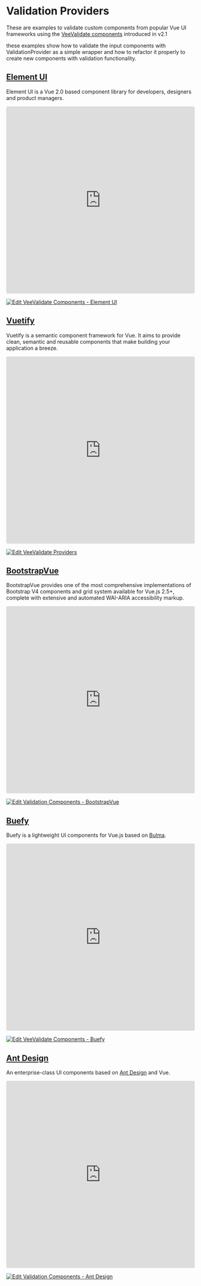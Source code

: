 # Validation Providers

These are examples to validate custom components from popular Vue UI frameworks using the [VeeValidate components](/guide/components.md) introduced in v2.1

these examples show how to validate the input components with ValidationProvider as a simple wrapper and how to refactor it properly to create new components with validation functionality.

## [Element UI](https://element.eleme.io/)

Element UI is a Vue 2.0 based component library for developers, designers and product managers.

<iframe src="https://codesandbox.io/embed/n5mnr9pq1j?view=preview" style="width:100%; height:500px; border:0; border-radius: 4px; overflow:hidden;" sandbox="allow-modals allow-forms allow-popups allow-scripts allow-same-origin"></iframe>

[![Edit VeeValidate Components - Element UI](https://codesandbox.io/static/img/play-codesandbox.svg)](https://codesandbox.io/s/n5mnr9pq1j)

## [Vuetify](https://vuetifyjs.com/en/)

Vuetify is a semantic component framework for Vue. It aims to provide clean, semantic and reusable components that make building your application a breeze.

<iframe src="https://codesandbox.io/embed/mjy97x85py?view=preview" style="width:100%; height:500px; border:0; border-radius: 4px; overflow:hidden;" sandbox="allow-modals allow-forms allow-popups allow-scripts allow-same-origin"></iframe>

[![Edit VeeValidate Providers](https://codesandbox.io/static/img/play-codesandbox.svg)](https://codesandbox.io/s/mjy97x85py)

## [BootstrapVue](https://bootstrap-vue.js.org/)

BootstrapVue provides one of the most comprehensive implementations of Bootstrap V4 components and grid system available for Vue.js 2.5+, complete with extensive and automated WAI-ARIA accessibility markup.

<iframe src="https://codesandbox.io/embed/yw8yrmn9y9?view=preview" style="width:100%; height:500px; border:0; border-radius: 4px; overflow:hidden;" sandbox="allow-modals allow-forms allow-popups allow-scripts allow-same-origin"></iframe>

[![Edit Validation Components - BootstrapVue](https://codesandbox.io/static/img/play-codesandbox.svg)](https://codesandbox.io/s/yw8yrmn9y9)

## [Buefy](https://buefy.org/)

Buefy is a lightweight UI components for Vue.js based on [Bulma](https://bulma.io/).

<iframe src="https://codesandbox.io/embed/jj9q8r47p3?view=preview" style="width:100%; height:500px; border:0; border-radius: 4px; overflow:hidden;" sandbox="allow-modals allow-forms allow-popups allow-scripts allow-same-origin"></iframe>

[![Edit VeeValidate Components - Buefy](https://codesandbox.io/static/img/play-codesandbox.svg)](https://codesandbox.io/s/jj9q8r47p3)

## [Ant Design](https://vuecomponent.github.io/ant-design-vue/)

An enterprise-class UI components based on [Ant Design](https://ant.design/) and Vue.

<iframe src="https://codesandbox.io/embed/6j7lp1o0z?view=preview" style="width:100%; height:500px; border:0; border-radius: 4px; overflow:hidden;" sandbox="allow-modals allow-forms allow-popups allow-scripts allow-same-origin"></iframe>

[![Edit Validation Components - Ant Design](https://codesandbox.io/static/img/play-codesandbox.svg)](https://codesandbox.io/s/6j7lp1o0z)
